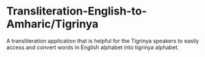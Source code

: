 # Transliteration-English-to-Amharic/Tigrinya
A transliteration application that is helpful for the Tigrinya speakers to easily access and convert words in English  alphabet into tigrinya alphabet.
